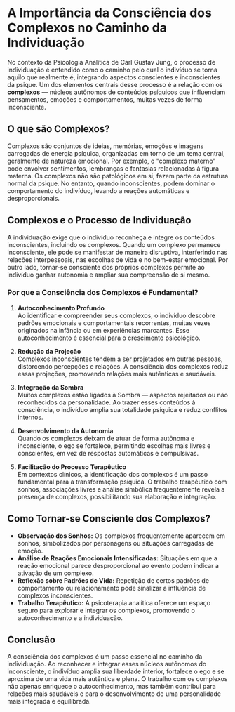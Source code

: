 # A Importância da Consciência dos Complexos no Caminho da Individuação

No contexto da Psicologia Analítica de Carl Gustav Jung, o processo de individuação é entendido como o caminho pelo qual o indivíduo se torna aquilo que realmente é, integrando aspectos conscientes e inconscientes da psique. Um dos elementos centrais desse processo é a relação com os **complexos** — núcleos autônomos de conteúdos psíquicos que influenciam pensamentos, emoções e comportamentos, muitas vezes de forma inconsciente.

## O que são Complexos?

Complexos são conjuntos de ideias, memórias, emoções e imagens carregadas de energia psíquica, organizadas em torno de um tema central, geralmente de natureza emocional. Por exemplo, o "complexo materno" pode envolver sentimentos, lembranças e fantasias relacionadas à figura materna. Os complexos não são patológicos em si; fazem parte da estrutura normal da psique. No entanto, quando inconscientes, podem dominar o comportamento do indivíduo, levando a reações automáticas e desproporcionais.

## Complexos e o Processo de Individuação

A individuação exige que o indivíduo reconheça e integre os conteúdos inconscientes, incluindo os complexos. Quando um complexo permanece inconsciente, ele pode se manifestar de maneira disruptiva, interferindo nas relações interpessoais, nas escolhas de vida e no bem-estar emocional. Por outro lado, tornar-se consciente dos próprios complexos permite ao indivíduo ganhar autonomia e ampliar sua compreensão de si mesmo.

### Por que a Consciência dos Complexos é Fundamental?

1. **Autoconhecimento Profundo**  
   Ao identificar e compreender seus complexos, o indivíduo descobre padrões emocionais e comportamentais recorrentes, muitas vezes originados na infância ou em experiências marcantes. Esse autoconhecimento é essencial para o crescimento psicológico.

2. **Redução da Projeção**  
   Complexos inconscientes tendem a ser projetados em outras pessoas, distorcendo percepções e relações. A consciência dos complexos reduz essas projeções, promovendo relações mais autênticas e saudáveis.

3. **Integração da Sombra**  
   Muitos complexos estão ligados à Sombra — aspectos rejeitados ou não reconhecidos da personalidade. Ao trazer esses conteúdos à consciência, o indivíduo amplia sua totalidade psíquica e reduz conflitos internos.

4. **Desenvolvimento da Autonomia**  
   Quando os complexos deixam de atuar de forma autônoma e inconsciente, o ego se fortalece, permitindo escolhas mais livres e conscientes, em vez de respostas automáticas e compulsivas.

5. **Facilitação do Processo Terapêutico**  
   Em contextos clínicos, a identificação dos complexos é um passo fundamental para a transformação psíquica. O trabalho terapêutico com sonhos, associações livres e análise simbólica frequentemente revela a presença de complexos, possibilitando sua elaboração e integração.

## Como Tornar-se Consciente dos Complexos?

- **Observação dos Sonhos:** Os complexos frequentemente aparecem em sonhos, simbolizados por personagens ou situações carregadas de emoção.
- **Análise de Reações Emocionais Intensificadas:** Situações em que a reação emocional parece desproporcional ao evento podem indicar a ativação de um complexo.
- **Reflexão sobre Padrões de Vida:** Repetição de certos padrões de comportamento ou relacionamento pode sinalizar a influência de complexos inconscientes.
- **Trabalho Terapêutico:** A psicoterapia analítica oferece um espaço seguro para explorar e integrar os complexos, promovendo o autoconhecimento e a individuação.

## Conclusão

A consciência dos complexos é um passo essencial no caminho da individuação. Ao reconhecer e integrar esses núcleos autônomos do inconsciente, o indivíduo amplia sua liberdade interior, fortalece o ego e se aproxima de uma vida mais autêntica e plena. O trabalho com os complexos não apenas enriquece o autoconhecimento, mas também contribui para relações mais saudáveis e para o desenvolvimento de uma personalidade mais integrada e equilibrada.